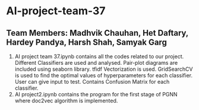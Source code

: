 # AI-project-team-37
## Team Members: Madhvik Chauhan, Het Daftary, Hardey Pandya, Harsh Shah, Samyak Garg
1. AI project team 37.ipynb contains all the codes related to our project. Different Classifiers are used and analysed. Pair-plot diagrams are included using seaborn library. tfidf Vectorization is used. GridSearchCV is used to find the optimal values of hyperparameters for each classifier. User can give input to test. Contains Confusion Matrix for each classifier.
2. AI project2.ipynb contains the program for the first stage of PGNN where doc2vec algorithm is implemented.
